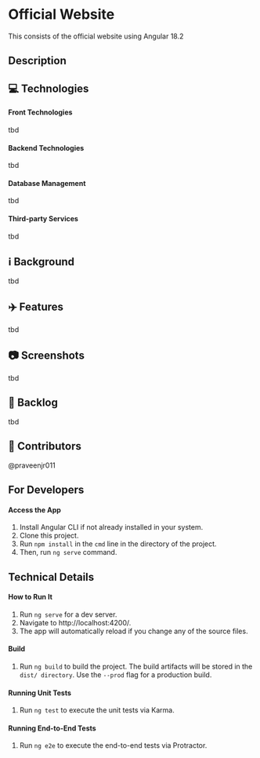 # Official Website
This consists of the official website using Angular 18.2

## Description

##  💻  Technologies
#### Front Technologies
tbd

#### Backend Technologies
tbd

#### Database Management
tbd

#### Third-party Services
tbd

##  ℹ️  Background
tbd

##  ✈️  Features
tbd

##  📷  Screenshots
tbd

##  📘  Backlog
tbd

##  🤝  Contributors
@praveenjr011

## For Developers
#### Access the App
1. Install Angular CLI if not already installed in your system.
1. Clone this project. 
1. Run `npm install` in the `cmd` line in the directory of the project. 
1. Then, run `ng serve` command.

## Technical Details
#### How to Run It
1. Run `ng serve` for a dev server. 
1. Navigate to http://localhost:4200/.
1. The app will automatically reload if you change any of the source files.

#### Build
1. Run `ng build` to build the project. The build artifacts will be stored in the `dist/ directory`. Use the `--prod` flag for a production build.

#### Running Unit Tests
1. Run `ng test` to execute the unit tests via Karma.

#### Running End-to-End Tests
1. Run `ng e2e` to execute the end-to-end tests via Protractor.

